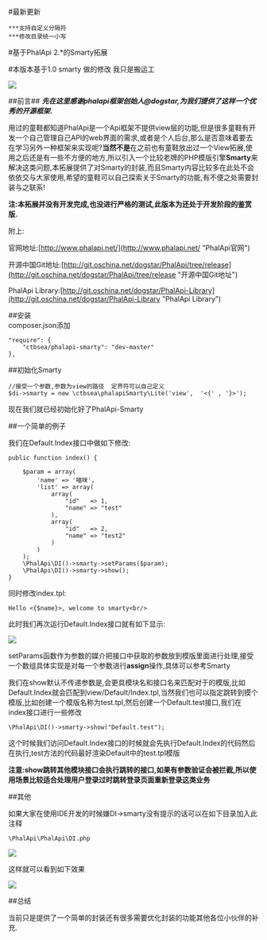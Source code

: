 #最新更新

	***支持自定义分隔符
	***修改目录统一小写

#基于PhalApi 2.*的Smarty拓展 

#本版本基于1.0 smarty 做的修改 我只是搬运工

![](http://webtools.qiniudn.com/master-LOGO-20150410_50.jpg)

##前言##
***先在这里感谢phalapi框架创始人@dogstar,为我们提供了这样一个优秀的开源框架.***

用过的童鞋都知道PhalApi是一个Api框架不提供view层的功能,但是很多童鞋有开发一个自己管理自己API的web界面的需求,或者是个人后台,那么是否意味着要去在学习另外一种框架来实现呢?**当然不是**在之前也有童鞋放出过一个View拓展,使用之后还是有一些不方便的地方,所以引入一个比较老牌的PHP模版引擎**Smarty**来解决这类问题,本拓展提供了对Smarty的封装,而且Smarty内容比较多在此处不会依依交与大家使用,希望的童鞋可以自己探索关于Smarty的功能,有不便之处需要封装与之联系!

**注:本拓展并没有开发完成,也没进行严格的测试,此版本为还处于开发阶段的鉴赏版.**

附上:

官网地址:[http://www.phalapi.net/](http://www.phalapi.net/ "PhalApi官网")

开源中国Git地址:[http://git.oschina.net/dogstar/PhalApi/tree/release](http://git.oschina.net/dogstar/PhalApi/tree/release "开源中国Git地址")

PhalApi Library:[http://git.oschina.net/dogstar/PhalApi-Library](http://git.oschina.net/dogstar/PhalApi-Library "PhalApi Library")

##安装  
composer.json添加

    "require": {
        "ctbsea/phalapi-smarty": "dev-master"
    },

##初始化Smarty

	//接受一个参数,参数为view的路径  定界符可以自己定义
	$di->smarty = new \ctbsea\phalapiSmarty\Lite('view',  '<{' , '}>');


现在我们就已经初始化好了PhalApi-Smarty

##一个简单的例子

我们在Default.Index接口中做如下修改:

	public function index() {

        $param = array(
            'name' => '喵咪',
            'list' => array(
                array(
                    "id"   => 1,
                    "name" => "test"
                ),
                array(
                    "id"   => 2,
                    "name" => "test2"
                )
            )
        );
        \PhalApi\DI()->smarty->setParams($param);
        \PhalApi\DI()->smarty->show();
    }

同时修改index.tpl:

    Hello <{$name}>, welcome to smarty<br/>

此时我们再次运行Default.Index接口就有如下显示:

![](http://i.imgur.com/rlIjGI2.png)

setParams函数作为参数的媒介把接口中获取的参数放到模版里面进行处理,接受一个数组具体实现是对每一个参数进行**assign**操作,具体可以参考Smarty

我们在show默认不传递参数是,会更具模块名和接口名来匹配对于的模版,比如Default.Index就会匹配到view/Default/Index.tpl,当然我们也可以指定跳转到摸个模版,比如创建一个模版名称为test.tpl,然后创建一个Default.test接口,我们在index接口进行一些修改
	
	\PhalApi\DI()->smarty->show("Default.test");

这个时候我们访问Default.Index接口的时候就会先执行Default.Index的代码然后在执行,test方法的代码最好渲染Default中的test.tpl模版

**注意:show跳转其他模块接口会执行跳转的接口,如果有参数验证会被拦截,所以使用场景比较适合处理用户登录过时跳转登录页面重新登录这类业务**

##其他

如果大家在使用IDE开发的时候嫌DI->smarty没有提示的话可以在如下目录加入此注释

	\PhalApi\PhalApi\DI.php

![](http://i.imgur.com/anwqdWh.png)

这样就可以看到如下效果

![](http://i.imgur.com/sGwfd3h.png)

##总结

当前只是提供了一个简单的封装还有很多需要优化封装的功能其他各位小伙伴的补充.
